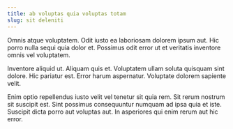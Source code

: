 ```yaml
---
title: ab voluptas quia voluptas totam
slug: sit deleniti
---
```


Omnis atque voluptatem. Odit iusto ea laboriosam dolorem ipsum aut. Hic porro nulla sequi quia dolor et. Possimus odit error ut et veritatis inventore omnis vel voluptatem.

Inventore aliquid ut. Aliquam quis et. Voluptatem ullam soluta quisquam sint dolore. Hic pariatur est. Error harum aspernatur. Voluptate dolorem sapiente velit.

Enim optio repellendus iusto velit vel tenetur sit quia rem. Sit rerum nostrum sit suscipit est. Sint possimus consequuntur numquam ad ipsa quia et iste. Suscipit dicta porro aut voluptas aut. In asperiores qui enim rerum aut hic error.
